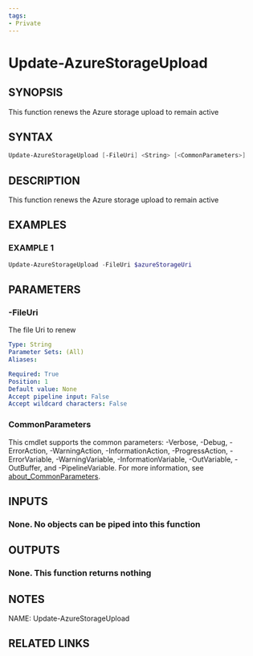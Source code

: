 ```yaml
---
tags:
- Private
---
```

# Update-AzureStorageUpload

## SYNOPSIS
This function renews the Azure storage upload to remain active

## SYNTAX
```powershell
Update-AzureStorageUpload [-FileUri] <String> [<CommonParameters>]
```

## DESCRIPTION
This function renews the Azure storage upload to remain active

## EXAMPLES

### EXAMPLE 1
```powershell
Update-AzureStorageUpload -FileUri $azureStorageUri
```

## PARAMETERS

### -FileUri
The file Uri to renew

```yaml
Type: String
Parameter Sets: (All)
Aliases: 

Required: True
Position: 1
Default value: None
Accept pipeline input: False
Accept wildcard characters: False
```

### CommonParameters
This cmdlet supports the common parameters: -Verbose, -Debug, -ErrorAction, -WarningAction, -InformationAction, -ProgressAction, -ErrorVariable, -WarningVariable, -InformationVariable, -OutVariable, -OutBuffer, and -PipelineVariable. For more information, see [about_CommonParameters](http://go.microsoft.com/fwlink/?LinkID=113216).

## INPUTS
### None. No objects can be piped into this function

## OUTPUTS
### None. This function returns nothing

## NOTES
NAME: Update-AzureStorageUpload

## RELATED LINKS

